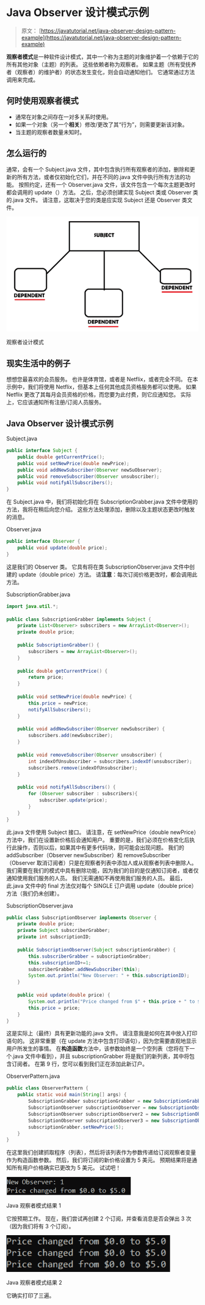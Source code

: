 # Java Observer 设计模式示例

> 原文： [https://javatutorial.net/java-observer-design-pattern-example](https://javatutorial.net/java-observer-design-pattern-example)

**观察者模式**是一种软件设计模式，其中一个称为主题的对象维护着一个依赖于它的所有其他对象（主题）的列表。 这些依赖者称为观察者。 如果主题（所有受抚养者（观察者）的维护者）的状态发生变化，则会自动通知他们。 它通常通过方法调用来完成。

## 何时使用观察者模式

*   通常在对象之间存在一对多关系时使用。
*   如果一个对象（另一个**相关**）修改/更改了其“行为”，则需要更新该对象。
*   当主题的观察者数量未知时。

## 怎么运行的

通常，会有一个 Subject.java 文件，其中包含执行所有观察者的添加，删除和更新的所有方法，或者仅初始化它们，并在不同的.java 文件中执行所有方法的功能。 按照约定，还有一个 Observer.java 文件，该文件包含一个每次主题更改时都会调用的 update（）方法。 之后，您必须创建实现 Subject 类或 Observer 类的.java 文件。 请注意，这取决于您的类是应实现 Subject 还是 Observer 类文件。

![Observer design pattern](img/585385bf3232e66f9dbf2fd9e9663c1b.jpg)

观察者设计模式

## 现实生活中的例子

想想您最喜欢的会员服务。 也许是体育馆，或者是 Netflix，或者完全不同。 在本示例中，我们将使用 Netflix，但基本上任何其他成员资格服务都可以使用。 如果 Netflix 更改了其每月会员资格的价格，而您要为此付费，则它应通知您。 实际上，它应该通知所有注册/订阅人员服务。

## Java Observer 设计模式示例

Subject.java

```java
public interface Subject {
    public double getCurrentPrice();
    public void setNewPrice(double newPrice);
    public void addNewSubscriber(Observer newSuObserver);
    public void removeSubscriber(Observer unsubscriber);
    public void notifyAllSubscribers();
}
```

在 Subject.java 中，我们将初始化将在 SubscriptionGrabber.java 文件中使用的方法，我将在稍后向您介绍。 这些方法处理添加，删除以及主题状态更改时触发的消息。

Observer.java

```java
public interface Observer {
    public void update(double price);
}
```

这是我们的 Observer 类。 它具有将在类 SubscriptionObserver.java 文件中创建的 update（double price）方法。 请**注意**：每次订阅价格更改时，都会调用此方法。

SubscriptionGrabber.java

```java
import java.util.*;

public class SubscriptionGrabber implements Subject { 
    private List<Observer> subscribers = new ArrayList<Observer>();
    private double price;

    public SubscriptionGrabber() {
        subscribers = new ArrayList<Observer>();
    }

    public double getCurrentPrice() {
        return price;
    }

    public void setNewPrice(double newPrice) {
        this.price = newPrice;
        notifyAllSubscribers();
    }

    public void addNewSubscriber(Observer newSubscriber) {
        subscribers.add(newSubscriber);
    }

    public void removeSubscriber(Observer unsubscriber) {
        int indexOfUnsubscriber = subscribers.indexOf(unsubscriber);
        subscribers.remove(indexOfUnsubscriber);
    }

    public void notifyAllSubscribers() {
        for (Observer subscriber : subscribers){
            subscriber.update(price);
        }
    }
}

```

此.java 文件使用 Subject 接口。 请注意，在 setNewPrice（double newPrice）方法中，我们在设置新价格后会通知用户。 重要的是，我们必须在价格变化后执行此操作，否则以后，如果其中有更多代码块，则可能会出现问题。 我们的 addSubscriber（Observer newSubscriber）和 removeSubscriber（Observer 取消订阅者）只是在观察者列表中添加人或从观察者列表中删除人。 我们需要在我们的模式中具有删除功能，因为我们的目的是仅通知订阅者，或者仅通知使用我们服务的人员。 我们无需通知不再使用我们服务的人员。 最后，此.java 文件中的 final 方法仅对每个 SINGLE 订户调用 update（double price）方法（我们仍未创建）。

SubscriptionObserver.java

```java
public class SubscriptionObserver implements Observer {
    private double price;
    private Subject subscriberGrabber;
    private int subscriptionID;

    public SubscriptionObserver(Subject subscriptionGrabber) {
        this.subscriberGrabber = subscriptionGrabber;
        this.subscriptionID+=1;
        subscriberGrabber.addNewSubscriber(this);
        System.out.println("New Observer: " + this.subscriptionID);
    }

    public void update(double price) {
        System.out.println("Price changed from $" + this.price + " to $" + price);
        this.price = price;  
    }
}

```

这是实际上（最终）具有更新功能的.java 文件。 请注意我是如何在其中放入打印语句的。 这非常重要（在 update 方法中包含打印语句），因为您需要直观地显示用户所发生的事情。 在**构造函数**方法中，该参数始终是一个空列表（您将在下一个.java 文件中看到），并且 subscriptionGrabber 将是我们的新列表，其中将包含订阅者。 在第 9 行，您可以看到我们正在添加此新订户。

ObserverPattern.java

```java
public class ObserverPattern {
    public static void main(String[] args) {
        SubscriptionGrabber subscriptionGrabber = new SubscriptionGrabber();
        SubscriptionObserver subscriptionObserver = new SubscriptionObserver(subscriptionGrabber);
        SubscriptionObserver subscriptionObserver2 = new SubscriptionObserver(subscriptionGrabber);
        SubscriptionObserver subscriptionObserver3 = new SubscriptionObserver(subscriptionGrabber);
        subscriptionGrabber.setNewPrice(5);
    }
}

```

在这里我们创建抓取程序（列表），然后将该列表作为参数传递给订阅观察者变量作为构造函数参数。 然后，我们将订阅的新价格设置为 5 美元。 预期结果将是通知所有用户价格确实已更改为 5 美元。 试试吧！

![Java observer pattern result 1](img/093de2437ac3b8a8bbdf8c8a642718cb.jpg)

Java 观察者模式结果 1

它按预期工作。 现在，我们尝试再创建 2 个订阅，并查看消息是否会弹出 3 次（因为我们将有 3 个订阅）。

![Java observer pattern result 2](img/cfc1bae16d0468d1510d715f1a929c61.jpg)

Java 观察者模式结果 2

它确实打印了三遍。